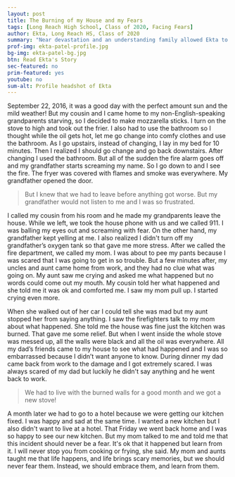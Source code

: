 ```yaml
---
layout: post
title: The Burning of my House and my Fears
tags: [Long Reach High School, Class of 2020, Facing Fears] 
author: Ekta, Long Reach HS, Class of 2020
summary: "Near devastation and an understanding family allowed Ekta to learn to overcome fear."
prof-img: ekta-patel-profile.jpg
bg-img: ekta-patel-bg.jpg
btn: Read Ekta's Story
sec-featured: no
prim-featured: yes
youtube: no
sum-alt: Profile headshot of Ekta
---
```


September 22, 2016, it was a good day with the perfect amount sun and the mild weather! But my cousin and I came home to my non-English-speaking grandparents starving, so I decided to make mozzarella sticks. I turn on the stove to high and took out the frier. I also had to use the bathroom so I thought while the oil gets hot, let me go change into comfy clothes and use the bathroom. As I go upstairs, instead of changing, I lay in my bed for 10 minutes. Then I realized I should go change and go back downstairs. After changing I used the bathroom. But all of the sudden the fire alarm goes off and my grandfather starts screaming my name. So I go down to and I see the fire. The fryer was covered with flames and smoke was everywhere. My grandfather opened the door. 

>But I knew that we had to leave before anything got worse. But my grandfather would not listen to me and I was so frustrated. 

I called my cousin from his room and he made my grandparents leave the house. While we left, we took the house phone with us and we called 911. I was balling my eyes out and screaming with fear. On the other hand, my grandfather kept yelling at me. I also realized I didn't turn off my grandfather’s oxygen tank so that gave me more stress. After we called the fire department, we called my mom. I was about to pee my pants because I was scared that I was going to get in so trouble. But a few minutes after, my uncles and aunt came home from work, and they had no clue what was going on. My aunt saw me crying and asked me what happened but no words could come out my mouth. My cousin told her what happened and she told me it was ok and comforted me. I saw my mom pull up. I started crying even more. 

When she walked out of her car I could tell she was mad but my aunt stopped her from saying anything. I saw the firefighters talk to my mom about what happened. She told me the house was fine just the kitchen was burned. That gave me some relief. But when I went inside the whole stove was messed up, all the walls were black and all the oil was everywhere. All my dad’s friends came to my house to see what had happened and I was so embarrassed because I didn’t  want anyone to know. During dinner my dad came back from work to the damage and I got extremely scared. I was always scared of my dad but luckily he didn't say anything and he went back to work. 

>We had to live with the burned walls for a good month and we got a new stove!

A month later we had to go to a hotel because we were getting our kitchen fixed. I was happy and sad at the same time. I wanted a new kitchen but I also didn't want to live at a hotel. That Friday we went back home and I was so happy to see our new kitchen. But my mom talked to me and told me that this incident should never be a fear. It's ok that it happened but learn from it. I will never stop you from cooking or frying, she said. My mom and aunts taught me that life happens, and life brings scary memories, but we should never fear them. Instead, we should embrace them, and learn from them. 
